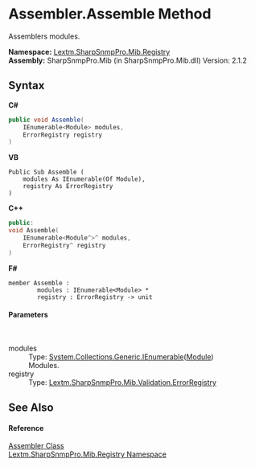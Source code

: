 # Assembler.Assemble Method 
 

Assemblers modules.

**Namespace:**&nbsp;<a href="N_Lextm_SharpSnmpPro_Mib_Registry">Lextm.SharpSnmpPro.Mib.Registry</a><br />**Assembly:**&nbsp;SharpSnmpPro.Mib (in SharpSnmpPro.Mib.dll) Version: 2.1.2

## Syntax

**C#**<br />
``` C#
public void Assemble(
	IEnumerable<Module> modules,
	ErrorRegistry registry
)
```

**VB**<br />
``` VB
Public Sub Assemble ( 
	modules As IEnumerable(Of Module),
	registry As ErrorRegistry
)
```

**C++**<br />
``` C++
public:
void Assemble(
	IEnumerable<Module^>^ modules, 
	ErrorRegistry^ registry
)
```

**F#**<br />
``` F#
member Assemble : 
        modules : IEnumerable<Module> * 
        registry : ErrorRegistry -> unit 

```


#### Parameters
&nbsp;<dl><dt>modules</dt><dd>Type: <a href="https://docs.microsoft.com/dotnet/api/system.collections.generic.ienumerable-1" target="_blank" rel="noopener noreferrer">System.Collections.Generic.IEnumerable</a>(<a href="T_Lextm_SharpSnmpPro_Mib_Module">Module</a>)<br />Modules.</dd><dt>registry</dt><dd>Type: <a href="T_Lextm_SharpSnmpPro_Mib_Validation_ErrorRegistry">Lextm.SharpSnmpPro.Mib.Validation.ErrorRegistry</a><br /></dd></dl>

## See Also


#### Reference
<a href="T_Lextm_SharpSnmpPro_Mib_Registry_Assembler">Assembler Class</a><br /><a href="N_Lextm_SharpSnmpPro_Mib_Registry">Lextm.SharpSnmpPro.Mib.Registry Namespace</a><br />